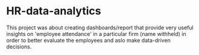 # HR-data-analytics
This project was about creating dashboards/report that provide very useful insights on 'employee attendance' in a particular firm (name withheld) in order to better evaluate the employees and aslo make data-driven decisions.
